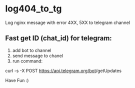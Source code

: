 # log404_to_tg
Log nginx message with error 4XX, 5XX to telegram channel

## Fast get ID (chat_id) for telegram:
1) add bot to channel
2) send message to chanel
3) run command:

curl -s -X POST https://api.telegram.org/bot<TOKEN>/getUpdates

Have Fun :)
